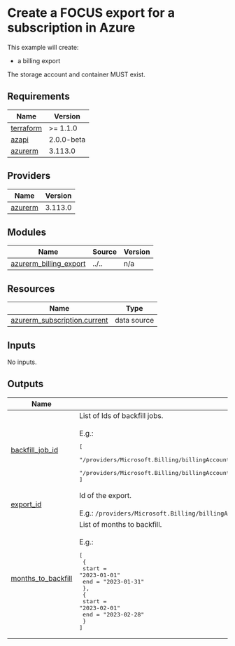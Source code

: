 # Create a FOCUS export for a subscription in Azure

This example will create:
- a billing export

The storage account and container MUST exist.

<!-- BEGIN_TF_DOCS -->
## Requirements

| Name | Version |
|------|---------|
| <a name="requirement_terraform"></a> [terraform](#requirement\_terraform) | >= 1.1.0 |
| <a name="requirement_azapi"></a> [azapi](#requirement\_azapi) | 2.0.0-beta |
| <a name="requirement_azurerm"></a> [azurerm](#requirement\_azurerm) | 3.113.0 |

## Providers

| Name | Version |
|------|---------|
| <a name="provider_azurerm"></a> [azurerm](#provider\_azurerm) | 3.113.0 |

## Modules

| Name | Source | Version |
|------|--------|---------|
| <a name="module_azurerm_billing_export"></a> [azurerm\_billing\_export](#module\_azurerm\_billing\_export) | ../.. | n/a |

## Resources

| Name | Type |
|------|------|
| [azurerm_subscription.current](https://registry.terraform.io/providers/hashicorp/azurerm/3.113.0/docs/data-sources/subscription) | data source |

## Inputs

No inputs.

## Outputs

| Name | Description |
|------|-------------|
| <a name="output_backfill_job_id"></a> [backfill\_job\_id](#output\_backfill\_job\_id) | List of Ids of backfill jobs.<br><br>E.g.:<pre>[<br>  "/providers/Microsoft.Billing/billingAccounts/123456789/providers/Microsoft.CostManagement/exports/focus-export-for-billing-account-123456789/Run/e8102b07-9d1e-4185-95fe-fe60d8d6ad5a",<br>  "/providers/Microsoft.Billing/billingAccounts/123456789/providers/Microsoft.CostManagement/exports/focus-export-for-billing-account-123456789/Run/1089e775-8098-4d50-ae69-c22fd26ae7ef"<br>]</pre> |
| <a name="output_export_id"></a> [export\_id](#output\_export\_id) | Id of the export.<br><br>E.g.: `/providers/Microsoft.Billing/billingAccounts/123456789/providers/Microsoft.CostManagement/exports/focus-export-for-billing-account-123456789` |
| <a name="output_months_to_backfill"></a> [months\_to\_backfill](#output\_months\_to\_backfill) | List of months to backfill.<br><br>E.g.:<pre>[<br>  {<br>    start = "2023-01-01"<br>    end = "2023-01-31"<br>  },<br>  {<br>    start = "2023-02-01"<br>    end = "2023-02-28"<br>  }<br>]</pre> |
<!-- END_TF_DOCS -->
